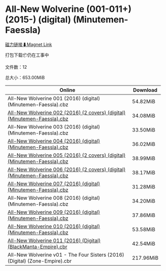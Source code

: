 # All-New Wolverine (001-011+) (2015-) (digital) (Minutemen-Faessla)

[磁力链接⬇Magnet Link](magnet:?xt=urn:btih:ca7782e3618970422bf608db0f8038522d355d83&dn=All-New%20Wolverine%20%28001-011%2B%29%20%282015-%29%20%28digital%29%20%28Minutemen-Faessla%29)

打包下载📦仍在工事中

文件数：12

总大小：653.00MiB

Online | Download
--- | ---
All-New Wolverine 001 (2016) (digital) (Minutemen-Faessla).cbz | 54.82MiB
[All-New Wolverine 002 (2016) (2 covers) (digital) (Minutemen-Faessla).cbz](https://github.com/alicewish/markdown/blob/master/comic/All-New-Wolverine-002-2016-2-covers-digital-Minutemen-Faessla-cbz.md) | 34.08MiB
All-New Wolverine 003 (2016) (digital) (Minutemen-Faessla).cbz | 33.50MiB
[All-New Wolverine 004 (2016) (digital) (Minutemen-Faessla).cbz](https://github.com/alicewish/markdown/blob/master/comic/All-New-Wolverine-004-2016-digital-Minutemen-Faessla-cbz.md) | 36.02MiB
[All-New Wolverine 005 (2016) (2 covers) (digital) (Minutemen-Faessla).cbz](https://github.com/alicewish/markdown/blob/master/comic/All-New-Wolverine-005-2016-2-covers-digital-Minutemen-Faessla-cbz.md) | 38.99MiB
[All-New Wolverine 006 (2016) (2 covers) (digital) (Minutemen-Faessla).cbz](https://github.com/alicewish/markdown/blob/master/comic/All-New-Wolverine-006-2016-2-covers-digital-Minutemen-Faessla-cbz.md) | 38.17MiB
[All-New Wolverine 007 (2016) (digital) (Minutemen-Faessla).cbz](https://github.com/alicewish/markdown/blob/master/comic/All-New-Wolverine-007-2016-digital-Minutemen-Faessla-cbz.md) | 31.28MiB
All-New Wolverine 008 (2016) (digital) (Minutemen-Faessla).cbz | 34.20MiB
[All-New Wolverine 009 (2016) (digital) (Minutemen-Faessla).cbz](https://github.com/alicewish/markdown/blob/master/comic/All-New-Wolverine-009-2016-digital-Minutemen-Faessla-cbz.md) | 37.86MiB
[All-New Wolverine 010 (2016) (digital) (Minutemen-Faessla).cbz](https://github.com/alicewish/markdown/blob/master/comic/All-New-Wolverine-010-2016-digital-Minutemen-Faessla-cbz.md) | 53.58MiB
[All-New Wolverine 011 (2016) (Digital) (BlackManta-Empire).cbr](https://github.com/alicewish/markdown/blob/master/comic/All-New-Wolverine-011-2016-Digital-BlackManta-Empire-cbr.md) | 42.54MiB
All-New Wolverine v01 - The Four Sisters (2016) (Digital) (Zone-Empire).cbr | 217.96MiB